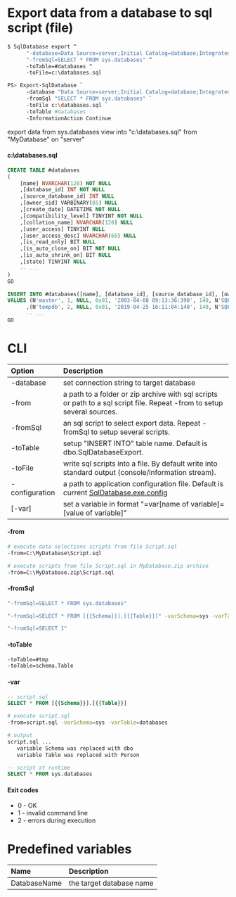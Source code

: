 ﻿Export data from a database to sql script (file)
=================

```bash
$ SqlDatabase export ^
      "-database=Data Source=server;Initial Catalog=database;Integrated Security=True" ^
      "-fromSql=SELECT * FROM sys.databases" ^
      -toTable=#databases ^
      -toFile=c:\databases.sql

PS> Export-SqlDatabase `
      -database "Data Source=server;Initial Catalog=database;Integrated Security=True" `
      -fromSql "SELECT * FROM sys.databases" `
      -toFile c:\databases.sql `
      -toTable #databases `
      -InformationAction Continue
```

export data from sys.databases view into "c:\databases.sql" from "MyDatabase" on "server"

#### c:\databases.sql

```sql
CREATE TABLE #databases
(
    [name] NVARCHAR(128) NOT NULL
    ,[database_id] INT NOT NULL
    ,[source_database_id] INT NULL
    ,[owner_sid] VARBINARY(85) NULL
    ,[create_date] DATETIME NOT NULL
    ,[compatibility_level] TINYINT NOT NULL
    ,[collation_name] NVARCHAR(128) NULL
    ,[user_access] TINYINT NULL
    ,[user_access_desc] NVARCHAR(60) NULL
    ,[is_read_only] BIT NULL
    ,[is_auto_close_on] BIT NOT NULL
    ,[is_auto_shrink_on] BIT NULL
    ,[state] TINYINT NULL
    -- ...
)
GO

INSERT INTO #databases([name], [database_id], [source_database_id], [owner_sid], [create_date], [compatibility_level], [collation_name], [user_access], [user_access_desc], [is_read_only], [is_auto_close_on], [is_auto_shrink_on], [state] /* ... */)
VALUES (N'master', 1, NULL, 0x01, '2003-04-08 09:13:36:390', 140, N'SQL_Latin1_General_CP1_CI_AS', 0, N'MULTI_USER', 0, 0, 0, 0 /* ... */)
      ,(N'tempdb', 2, NULL, 0x01, '2019-04-25 16:11:04:140', 140, N'SQL_Latin1_General_CP1_CI_AS', 0, N'MULTI_USER', 0, 0, 0, 0 /* ... */)
      -- ...
GO
```

CLI
===

|Option|Description|
|:--|:----------|
|-database|set connection string to target database|
|-from|a path to a folder or zip archive with sql scripts or path to a sql script file. Repeat -from to setup several sources.|
|-fromSql|an sql script to select export data. Repeat -fromSql to setup several scripts.|
|-toTable|setup "INSERT INTO" table name. Default is dbo.SqlDatabaseExport.|
|-toFile|write sql scripts into a file. By default write into standard output (console/information stream).|
|-configuration|a path to application configuration file. Default is current [SqlDatabase.exe.config](https://github.com/max-ieremenko/SqlDatabase/tree/master/Examples/ConfigurationFile)|
|[-var]|set a variable in format "=var[name of variable]=[value of variable]"|

#### -from

```bash
# execute data selections scripts from file Script.sql
-from=C:\MyDatabase\Script.sql

# execute scripts from file Script.sql in MyDatabase.zip archive
-from=C:\MyDatabase.zip\Script.sql
```

#### -fromSql

```bash
"-fromSql=SELECT * FROM sys.databases"

"-fromSql=SELECT * FROM [{{Schema}}].[{{Table}}]" -varSchema=sys -varTable=databases

"-fromSql=SELECT 1"
```

#### -toTable

```bash
-toTable=#tmp
-toTable=schema.Table
```

#### -var

```sql
-- script.sql
SELECT * FROM [{{Schema}}].[{{Table}}]
```

```bash
# execute script.sql
-from=script.sql -varSchema=sys -varTable=databases

# output
script.sql ...
   variable Schema was replaced with dbo
   variable Table was replaced with Person
```

```sql
-- script at runtime
SELECT * FROM sys.databases
```

#### Exit codes
* 0 - OK
* 1 - invalid command line
* 2 - errors during execution

Predefined variables
========================

|Name|Description|
|:--|:----------|
|DatabaseName|the target database name|
